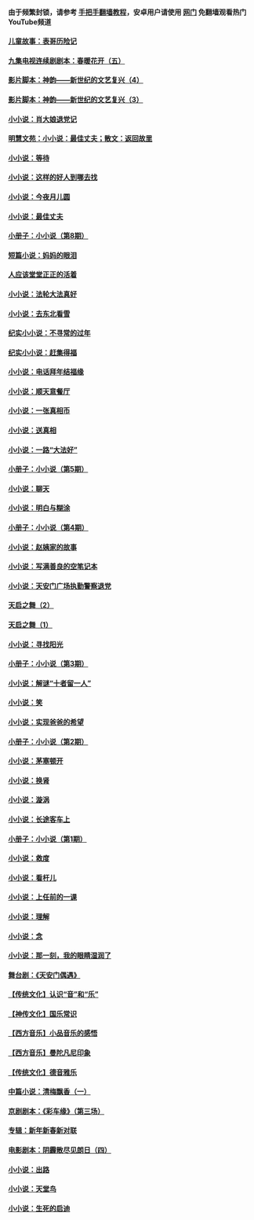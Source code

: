 #### 由于频繁封锁，请参考 [手把手翻墙教程](https://github.com/gfw-breaker/guides/wiki/)，安卓用户请使用 [网门](https://github.com/gfw-breaker/nogfw/blob/master/dl.md?t=06270100) 免翻墙观看热门YouTube频道 

#### [儿童故事：表哥历险记](../pages/328/383535.md?t=06270100) 

#### [九集电视连续剧剧本：春暖花开（五）](../pages/328/275919.md?t=06270100) 

#### [影片脚本：神韵——新世纪的文艺复兴（4）](../pages/328/266089.md?t=06270100) 

#### [影片脚本：神韵——新世纪的文艺复兴（3）](../pages/328/266087.md?t=06270100) 

#### [小小说：肖大娘退党记](../pages/328/239807.md?t=06270100) 

#### [明慧文苑：小小说：最佳丈夫；散文：返回故里](../pages/328/3439.md?t=06270100) 

#### [小小说：等待](../pages/328/223927.md?t=06270100) 

#### [小小说：这样的好人到哪去找](../pages/328/209396.md?t=06270100) 

#### [小小说：今夜月儿圆](../pages/328/193588.md?t=06270100) 

#### [小小说：最佳丈夫](../pages/328/190938.md?t=06270100) 

#### [小册子：小小说（第8期）](../pages/328/188202.md?t=06270100) 

#### [短篇小说：妈妈的眼泪](../pages/328/187712.md?t=06270100) 

#### [人应该堂堂正正的活着](../pages/328/182430.md?t=06270100) 

#### [小小说：法轮大法真好](../pages/328/174669.md?t=06270100) 

#### [小小说：去东北看雪](../pages/328/173882.md?t=06270100) 

#### [纪实小小说：不寻常的过年](../pages/328/173187.md?t=06270100) 

#### [纪实小小说：赶集得福](../pages/328/172652.md?t=06270100) 

#### [小小说：电话拜年结福缘](../pages/328/172533.md?t=06270100) 

#### [小小说：顺天意餐厅](../pages/328/170182.md?t=06270100) 

#### [小小说：一张真相币](../pages/328/169410.md?t=06270100) 

#### [小小说：送真相](../pages/328/166713.md?t=06270100) 

#### [小小说：一路“大法好”](../pages/328/162016.md?t=06270100) 

#### [小册子：小小说（第5期）](../pages/328/161131.md?t=06270100) 

#### [小小说：聊天](../pages/328/159640.md?t=06270100) 

#### [小小说：明白与糊涂](../pages/328/158101.md?t=06270100) 

#### [小册子：小小说（第4期）](../pages/328/158006.md?t=06270100) 

#### [小小说：赵姨家的故事](../pages/328/157843.md?t=06270100) 

#### [小小说：写满善良的空笔记本](../pages/328/157382.md?t=06270100) 

#### [小小说：天安门广场执勤警察退党](../pages/328/156982.md?t=06270100) 

#### [天启之舞（2）](../pages/328/153440.md?t=06270100) 

#### [天启之舞（1）](../pages/328/153439.md?t=06270100) 

#### [小小说：寻找阳光](../pages/328/153065.md?t=06270100) 

#### [小册子：小小说（第3期）](../pages/328/151715.md?t=06270100) 

#### [小小说：解谜“十者留一人”](../pages/328/148967.md?t=06270100) 

#### [小小说：笑](../pages/328/148905.md?t=06270100) 

#### [小小说：实现爸爸的希望](../pages/328/148096.md?t=06270100) 

#### [小册子：小小说（第2期）](../pages/328/147214.md?t=06270100) 

#### [小小说：茅塞顿开](../pages/328/147030.md?t=06270100) 

#### [小小说：换肾](../pages/328/146770.md?t=06270100) 

#### [小小说：漩涡](../pages/328/146683.md?t=06270100) 

#### [小小说：长途客车上](../pages/328/145076.md?t=06270100) 

#### [小册子：小小说（第1期）](../pages/328/143963.md?t=06270100) 

#### [小小说：救度](../pages/328/143927.md?t=06270100) 

#### [小小说：看杆儿](../pages/328/142137.md?t=06270100) 

#### [小小说：上任前的一课](../pages/328/140808.md?t=06270100) 

#### [小小说：理解](../pages/328/140476.md?t=06270100) 

#### [小小说：念](../pages/328/139513.md?t=06270100) 

#### [小小说：那一刻，我的眼睛湿润了](../pages/328/138476.md?t=06270100) 

#### [舞台剧：《天安门偶遇》](../pages/328/117155.md?t=06270100) 

#### [【传统文化】认识“音”和“乐”](../pages/328/108667.md?t=06270100) 

#### [【神传文化】国乐常识](../pages/328/104225.md?t=06270100) 

#### [【西方音乐】小品音乐的感悟](../pages/328/102924.md?t=06270100) 

#### [【西方音乐】曼陀凡尼印象](../pages/328/102922.md?t=06270100) 

#### [【传统文化】德音雅乐](../pages/328/102923.md?t=06270100) 

#### [中篇小说：清梅飘香（一）](../pages/328/101058.md?t=06270100) 

#### [京剧剧本：《彩车缘》（第三场）](../pages/328/96434.md?t=06270100) 

#### [专辑：新年新春新对联](../pages/328/94991.md?t=06270100) 

#### [电影剧本：阴霾散尽见朗日（四）](../pages/328/87081.md?t=06270100) 

#### [小小说：出路](../pages/328/84848.md?t=06270100) 

#### [小小说：天堂鸟](../pages/328/83084.md?t=06270100) 

#### [小小说：生死的启迪](../pages/328/70977.md?t=06270100) 


